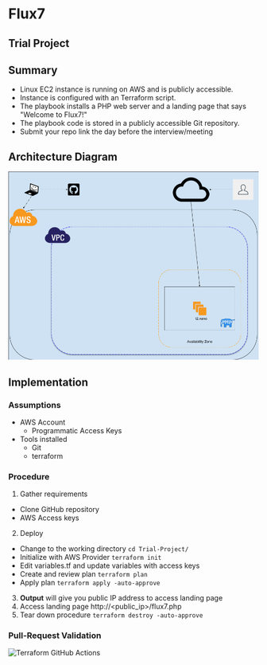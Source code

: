 # Flux7
## Trial Project

## Summary

- Linux EC2 instance is running on AWS and is publicly accessible.
- Instance is configured with an Terraform script.
- The playbook installs a PHP web server and a landing page that says "Welcome to Flux7!"
- The playbook code is stored in a publicly accessible Git repository.
- Submit your repo link the day before the interview/meeting

## Architecture Diagram

![Architecture Diagram](simple.png)

## Implementation
### Assumptions
- AWS Account
  - Programmatic Access Keys
- Tools installed
  - Git
  - terraform

### Procedure
1. Gather requirements
  - Clone GitHub repository
  - AWS Access keys
2. Deploy
  - Change to the working directory
    `cd Trial-Project/`
  - Initialize with AWS Provider
    `terraform init`
  - Edit variables.tf and update variables with access keys
  - Create and review plan
    `terraform plan`
  - Apply plan
    `terraform apply -auto-approve`
3. **Output** will give you public IP address to access landing page
4. Access landing page http://<public_ip>/flux7.php
5. Tear down procedure
  `terraform destroy -auto-approve`

### Pull-Request Validation

![Terraform GitHub Actions](https://github.com/r3dact3d/Trial-Project/workflows/Terraform%20GitHub%20Actions/badge.svg?event=pull_request)